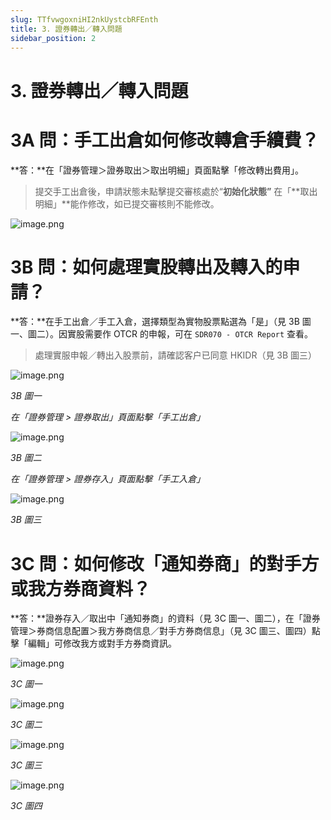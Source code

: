 ```yaml
---
slug: TTfvwgoxniHI2nkUystcbRFEnth
title: 3. 證券轉出／轉入問題
sidebar_position: 2
---
```



# 3. 證券轉出／轉入問題


# 3A 問：手工出倉如何修改轉倉手續費？


**答：**在「證券管理＞證券取出＞取出明細」頁面點擊「修改轉出費用」。

> 提交手工出倉後，申請狀態未點擊提交審核處於“**初始化狀態”** 在「**取出明細」**能作修改，如已提交審核則不能修改。

![image.png](/assets/1062adcf01fa94e1eeca81d31aba6d90.png)


# 3B 問：如何處理實股轉出及轉入的申請？


**答：**在手工出倉／手工入倉，選擇類型為實物股票點選為「是」（見 3B 圖一、圖二）。因實股需要作 OTCR 的申報，可在 `SDR070 - OTCR Report` 查看。

> 處理實服申報／轉出入股票前，請確認客户已同意 HKIDR（見 3B 圖三）

![image.png](/assets/fe3695a0ecfc1d7039521aba2a8d9851.png)


_3B 圖一_


_在「證券管理 > 證券取出」頁面點擊「手工出倉」_


![image.png](/assets/ee022dd5361e7c3604632ec2afa76fac.png)


_3B 圖二_


_在「證券管理 > 證券存入」頁面點擊「手工入倉」_


![image.png](/assets/17496911b9a78e3684d368a099a076ae.png)


_3B 圖三_


# 3C 問：如何修改「通知券商」的對手方或我方券商資料？


**答：**證券存入／取出中「通知券商」的資料（見 3C 圖一、圖二），在「證券管理＞券商信息配置＞我方券商信息／對手方券商信息」（見 3C 圖三、圖四）點擊「編輯」可修改我方或對手方券商資訊。


![image.png](/assets/617d53b312911cda40f8c675f7cc191d.png)


_3C 圖一_


![image.png](/assets/c22be56512b34946163b0a8d1798d2fb.png)


_3C 圖二_


![image.png](/assets/3bff492bd1d7aebbaf7a57bbbef7ac0c.png)


_3C 圖三_


![image.png](/assets/cb969d414d34e6223f518a80fa5c7a07.png)


_3C 圖四_

